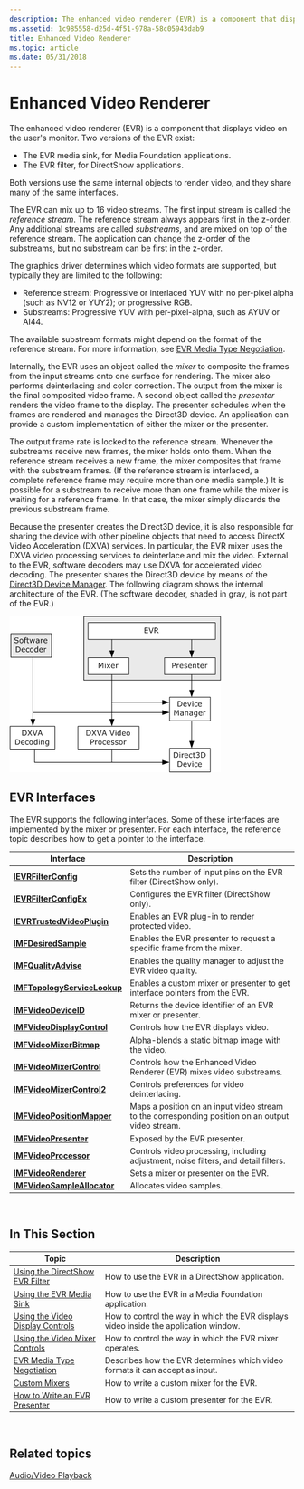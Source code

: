 ```yaml
---
description: The enhanced video renderer (EVR) is a component that displays video on the users monitor.
ms.assetid: 1c985558-d25d-4f51-978a-58c05943dab9
title: Enhanced Video Renderer
ms.topic: article
ms.date: 05/31/2018
---
```


# Enhanced Video Renderer

The enhanced video renderer (EVR) is a component that displays video on the user's monitor. Two versions of the EVR exist:

-   The EVR media sink, for Media Foundation applications.
-   The EVR filter, for DirectShow applications.

Both versions use the same internal objects to render video, and they share many of the same interfaces.

The EVR can mix up to 16 video streams. The first input stream is called the *reference stream*. The reference stream always appears first in the z-order. Any additional streams are called *substreams*, and are mixed on top of the reference stream. The application can change the z-order of the substreams, but no substream can be first in the z-order.

The graphics driver determines which video formats are supported, but typically they are limited to the following:

-   Reference stream: Progressive or interlaced YUV with no per-pixel alpha (such as NV12 or YUY2); or progressive RGB.
-   Substreams: Progressive YUV with per-pixel-alpha, such as AYUV or AI44.

The available substream formats might depend on the format of the reference stream. For more information, see [EVR Media Type Negotiation](evr-media-type-negotiation.md).

Internally, the EVR uses an object called the *mixer* to composite the frames from the input streams onto one surface for rendering. The mixer also performs deinterlacing and color correction. The output from the mixer is the final composited video frame. A second object called the *presenter* renders the video frame to the display. The presenter schedules when the frames are rendered and manages the Direct3D device. An application can provide a custom implementation of either the mixer or the presenter.

The output frame rate is locked to the reference stream. Whenever the substreams receive new frames, the mixer holds onto them. When the reference stream receives a new frame, the mixer composites that frame with the substream frames. (If the reference stream is interlaced, a complete reference frame may require more than one media sample.) It is possible for a substream to receive more than one frame while the mixer is waiting for a reference frame. In that case, the mixer simply discards the previous substream frame.

Because the presenter creates the Direct3D device, it is also responsible for sharing the device with other pipeline objects that need to access DirectX Video Acceleration (DXVA) services. In particular, the EVR mixer uses the DXVA video processing services to deinterlace and mix the video. External to the EVR, software decoders may use DXVA for accelerated video decoding. The presenter shares the Direct3D device by means of the [Direct3D Device Manager](direct3d-device-manager.md). The following diagram shows the internal architecture of the EVR. (The software decoder, shaded in gray, is not part of the EVR.)

![architectural diagram showing the evr.](images/5d4a1fd9-25ff-4cc5-a486-0d22f34bbfd7.gif)

## EVR Interfaces

The EVR supports the following interfaces. Some of these interfaces are implemented by the mixer or presenter. For each interface, the reference topic describes how to get a pointer to the interface.

| Interface                                                    | Description                                                                                       |
|--------------------------------------------------------------|---------------------------------------------------------------------------------------------------|
| [**IEVRFilterConfig**](/windows/desktop/api/evr/nn-evr-ievrfilterconfig)                 | Sets the number of input pins on the EVR filter (DirectShow only).                                |
| [**IEVRFilterConfigEx**](/windows/desktop/api/evr/nn-evr-ievrfilterconfigex)             | Configures the EVR filter (DirectShow only).                                                      |
| [**IEVRTrustedVideoPlugin**](/windows/desktop/api/evr/nn-evr-ievrtrustedvideoplugin)     | Enables an EVR plug-in to render protected video.                                                 |
| [**IMFDesiredSample**](/windows/desktop/api/evr/nn-evr-imfdesiredsample)                 | Enables the EVR presenter to request a specific frame from the mixer.                             |
| [**IMFQualityAdvise**](/windows/desktop/api/mfidl/nn-mfidl-imfqualityadvise)                 | Enables the quality manager to adjust the EVR video quality.                                      |
| [**IMFTopologyServiceLookup**](/windows/desktop/api/evr/nn-evr-imftopologyservicelookup) | Enables a custom mixer or presenter to get interface pointers from the EVR.                       |
| [**IMFVideoDeviceID**](/windows/desktop/api/evr/nn-evr-imfvideodeviceid)                 | Returns the device identifier of an EVR mixer or presenter.                                       |
| [**IMFVideoDisplayControl**](/windows/desktop/api/evr/nn-evr-imfvideodisplaycontrol)     | Controls how the EVR displays video.                                                              |
| [**IMFVideoMixerBitmap**](/windows/desktop/api/evr9/nn-evr9-imfvideomixerbitmap)           | Alpha-blends a static bitmap image with the video.                                                |
| [**IMFVideoMixerControl**](/windows/desktop/api/evr/nn-evr-imfvideomixercontrol)         | Controls how the Enhanced Video Renderer (EVR) mixes video substreams.                            |
| [**IMFVideoMixerControl2**](/windows/desktop/api/evr/nn-evr-imfvideomixercontrol2)       | Controls preferences for video deinterlacing.                                                     |
| [**IMFVideoPositionMapper**](/windows/desktop/api/evr/nn-evr-imfvideopositionmapper)     | Maps a position on an input video stream to the corresponding position on an output video stream. |
| [**IMFVideoPresenter**](/windows/desktop/api/evr/nn-evr-imfvideopresenter)               | Exposed by the EVR presenter.                                                                     |
| [**IMFVideoProcessor**](/windows/desktop/api/evr9/nn-evr9-imfvideoprocessor)               | Controls video processing, including adjustment, noise filters, and detail filters.               |
| [**IMFVideoRenderer**](/windows/desktop/api/evr/nn-evr-imfvideorenderer)                 | Sets a mixer or presenter on the EVR.                                                             |
| [**IMFVideoSampleAllocator**](/windows/desktop/api/mfidl/nn-mfidl-imfvideosampleallocator)   | Allocates video samples.                                                                          |



 

## In This Section



| Topic                                                                    | Description                                                                           |
|--------------------------------------------------------------------------|---------------------------------------------------------------------------------------|
| [Using the DirectShow EVR Filter](using-the-directshow-evr-filter.md)   | How to use the EVR in a DirectShow application.                                       |
| [Using the EVR Media Sink](using-the-evr-media-sink.md)                 | How to use the EVR in a Media Foundation application.                                 |
| [Using the Video Display Controls](using-the-video-display-controls.md) | How to control the way in which the EVR displays video inside the application window. |
| [Using the Video Mixer Controls](using-the-video-mixer-controls.md)     | How to control the way in which the EVR mixer operates.                               |
| [EVR Media Type Negotiation](evr-media-type-negotiation.md)             | Describes how the EVR determines which video formats it can accept as input.          |
| [Custom Mixers](custom-mixers.md)                                       | How to write a custom mixer for the EVR.                                              |
| [How to Write an EVR Presenter](how-to-write-an-evr-presenter.md)       | How to write a custom presenter for the EVR.                                          |



 

## Related topics

<dl> <dt>

[Audio/Video Playback](audio-video-playback.md)
</dt> </dl>

 

 



